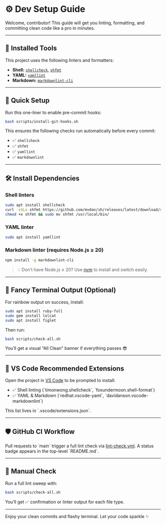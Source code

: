 # ⚙️ Dev Setup Guide

Welcome, contributor! This guide will get you linting, formatting, and committing clean code like a pro in minutes.

---

## 🧪 Installed Tools

This project uses the following linters and formatters:

- **Shell:** [`shellcheck`](https://github.com/koalaman/shellcheck), [`shfmt`](https://github.com/mvdan/sh)
- **YAML:** [`yamllint`](https://github.com/adrienverge/yamllint)
- **Markdown:** [`markdownlint-cli`](https://github.com/DavidAnson/markdownlint-cli)

---

## 🚀 Quick Setup

Run this one-liner to enable pre-commit hooks:

```bash
bash scripts/install-git-hooks.sh
```

This ensures the following checks run automatically before every commit:

- ✅ `shellcheck`
- ✅ `shfmt`
- ✅ `yamllint`
- ✅ `markdownlint`

---

## 🛠 Install Dependencies

### Shell linters

```bash
sudo apt install shellcheck
curl -sSLo shfmt https://github.com/mvdan/sh/releases/latest/download/shfmt_\$(uname -s)_\$(uname -m)
chmod +x shfmt && sudo mv shfmt /usr/local/bin/
```

### YAML linter

```bash
sudo apt install yamllint
```

### Markdown linter (requires Node.js ≥ 20)

```bash
npm install -g markdownlint-cli
```

> 💡 Don’t have Node.js ≥ 20? Use [nvm](https://github.com/nvm-sh/nvm) to install and switch easily.

---

## 🎨 Fancy Terminal Output (Optional)

For rainbow output on success, install:

```bash
sudo apt install ruby-full
sudo gem install lolcat
sudo apt install figlet
```

Then run:

```bash
bash scripts/check-all.sh
```

You’ll get a visual “All Clean” banner if everything passes 😎

---

## 🧠 VS Code Recommended Extensions

Open the project in [VS Code](https://code.visualstudio.com/) to be prompted to install:

- ✅ Shell linting (\`timonwong.shellcheck\`, \`foxundermoon.shell-format\`)
- ✅ YAML & Markdown (\`redhat.vscode-yaml\`, \`davidanson.vscode-markdownlint\`)

This list lives in \`.vscode/extensions.json\`.

---

## 🛡 GitHub CI Workflow

Pull requests to \`main\` trigger a full lint check via [lint-check.yml](.github/workflows/lint-check.yml). A status badge appears in the top-level \`README.md\`.

---

## 🧪 Manual Check

Run a full lint sweep with:

```bash
bash scripts/check-all.sh
```

You’ll get ✅ confirmation or linter output for each file type.

---

Enjoy your clean commits and flashy terminal. Let your code sparkle ✨
